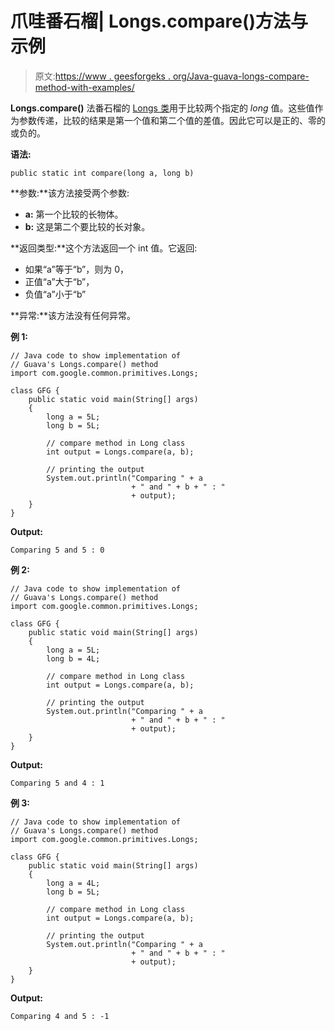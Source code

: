 # 爪哇番石榴| Longs.compare()方法与示例

> 原文:[https://www . geesforgeks . org/Java-guava-longs-compare-method-with-examples/](https://www.geeksforgeeks.org/java-guava-longs-compare-method-with-examples/)

**Longs.compare()** 法番石榴的 [Longs 类](https://www.geeksforgeeks.org/longs-class-guava-java/)用于比较两个指定的 *long* 值。这些值作为参数传递，比较的结果是第一个值和第二个值的差值。因此它可以是正的、零的或负的。

**语法:**

```
public static int compare(long a, long b)

```

**参数:**该方法接受两个参数:

*   **a:** 第一个比较的长物体。
*   **b:** 这是第二个要比较的长对象。

**返回类型:**这个方法返回一个 int 值。它返回:

*   如果“a”等于“b”，则为 0，
*   正值“a”大于“b”，
*   负值“a”小于“b”

**异常:**该方法没有任何异常。

**例 1:**

```
// Java code to show implementation of
// Guava's Longs.compare() method
import com.google.common.primitives.Longs;

class GFG {
    public static void main(String[] args)
    {
        long a = 5L;
        long b = 5L;

        // compare method in Long class
        int output = Longs.compare(a, b);

        // printing the output
        System.out.println("Comparing " + a
                           + " and " + b + " : "
                           + output);
    }
}
```

**Output:**

```
Comparing 5 and 5 : 0

```

**例 2:**

```
// Java code to show implementation of
// Guava's Longs.compare() method
import com.google.common.primitives.Longs;

class GFG {
    public static void main(String[] args)
    {
        long a = 5L;
        long b = 4L;

        // compare method in Long class
        int output = Longs.compare(a, b);

        // printing the output
        System.out.println("Comparing " + a
                           + " and " + b + " : "
                           + output);
    }
}
```

**Output:**

```
Comparing 5 and 4 : 1

```

**例 3:**

```
// Java code to show implementation of
// Guava's Longs.compare() method
import com.google.common.primitives.Longs;

class GFG {
    public static void main(String[] args)
    {
        long a = 4L;
        long b = 5L;

        // compare method in Long class
        int output = Longs.compare(a, b);

        // printing the output
        System.out.println("Comparing " + a
                           + " and " + b + " : "
                           + output);
    }
}
```

**Output:**

```
Comparing 4 and 5 : -1

```